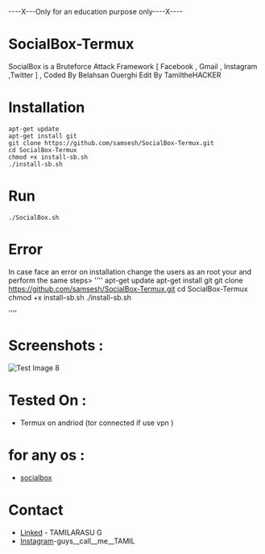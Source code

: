 ----X---Only for an education purpose only----X----
# SocialBox-Termux
SocialBox is a Bruteforce Attack Framework [ Facebook , Gmail , Instagram ,Twitter ] , Coded By Belahsan Ouerghi Edit By TamiltheHACKER
# Installation
```
apt-get update
apt-get install git
git clone https://github.com/samsesh/SocialBox-Termux.git 
cd SocialBox-Termux
chmod +x install-sb.sh
./install-sb.sh
```
# Run
```
./SocialBox.sh
```
# Error
  In case face an error on installation change the users as an root your and perform the same steps>
  ''''
 apt-get update
apt-get install git
git clone https://github.com/samsesh/SocialBox-Termux.git 
cd SocialBox-Termux
chmod +x install-sb.sh
./install-sb.sh

''''
  
# Screenshots :
![Test Image 8](https://github.com/samsesh/SocialBox-Termux/blob/master/Screenshots/sb.png)
# Tested On :
* Termux on andriod (tor connected if use vpn )
# for any os :
* [socialbox](https://github.com/samsesh/SocialBox)
# Contact
* [Linked](www.linkedin.com/in/tamilarasu-g-bb75661ab) - TAMILARASU G
* [Instagram](https://instagram.com/guys__call__me__tamil?igshid=YmMyMTA2M2Y=)-guys__call__me__TAMIL

